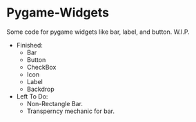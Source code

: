 # Pygame-Widgets
Some code for pygame widgets like bar, label, and button. W.I.P.
- Finished:
  - Bar
  - Button
  - CheckBox
  - Icon
  - Label
  - Backdrop
- Left To Do:
  - Non-Rectangle Bar.
  - Transperncy mechanic for bar.
